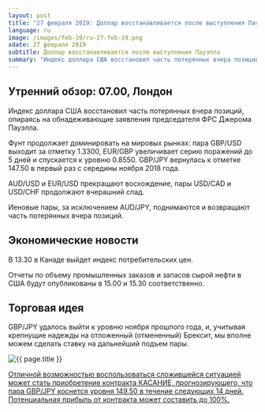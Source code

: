 ```yaml
---
layout: post
title: "27 февраля 2019: Доллар восстанавливается после выступления Пауэлла"
language: ru
image: /images/feb-19/ru-27-feb-19.png
xdate: 27 февраля 2019
subtitle: Доллар восстанавливается после выступления Пауэлла
summary: "Индекс доллара США восстановил часть потерянных вчера позиций, опираясь на обнадеживающие заявления председателя ФРС Джерома Пауэлла. Фунт продолжает доминировать на мировых рынках: пара GBP/USD выходит за отметку 1.3300, EUR/GBP увеличивает серию поражений до 5 дней и спускается к уровню 0.8550"
---
```

## Утренний обзор: 07.00, Лондон
 
Индекс доллара США восстановил часть потерянных вчера позиций, опираясь на обнадеживающие заявления председателя ФРС Джерома Пауэлла.

Фунт продолжает доминировать на мировых рынках: пара GBP/USD выходит за отметку 1.3300, EUR/GBP увеличивает серию поражений до 5 дней и спускается к уровню 0.8550. GBP/JPY вернулась к отметке 147.50 в первый раз с середины ноября 2018 года.

AUD/USD и EUR/USD прекращают восхождение, пары USD/CAD и USD/CHF продолжают вчерашний спад.

Иеновые пары, за исключением AUD/JPY, поднимаются и возвращают часть потерянных вчера позиций.
 
## Экономические новости
 
В 13.30 в Канаде выйдет индекс потребительских цен.

Отчеты по объему промышленных заказов и запасов сырой нефти в США будут опубликованы в 15.00 и 15.30 соответственно.
 
## Торговая идея
 
GBP/JPY удалось выйти к уровню ноября прошлого года, и, учитывая крепнущие надежды на отложенный (отмененный) Брексит, мы вполне можем сделать ставку на дальнейший подъем пары.

<img src="{{ site.url }}/images/feb-19/ru-27-feb-19.png" alt="{{ page.title }}"  title="{{ page.title }}">

<a href="%LINK%%?currency=USD&market=forex&underlying=frxGBPJPY&formname=touchnotouch&duration_amount=14&duration_units=d&amount=10&amount_type=stake&expiry_type=duration&barrier=149.50" target="_blank" rel="noopener noreferrer nofollow">Отличной возможностью воспользоваться сложившейся ситуацией может стать приобретение контракта КАСАНИЕ, прогнозирующего, что пара GBP/JPY коснется уровня 149.50 в течение следующих 14 дней. Потенциальная прибыль от контракта может составить до 100%. </a>
